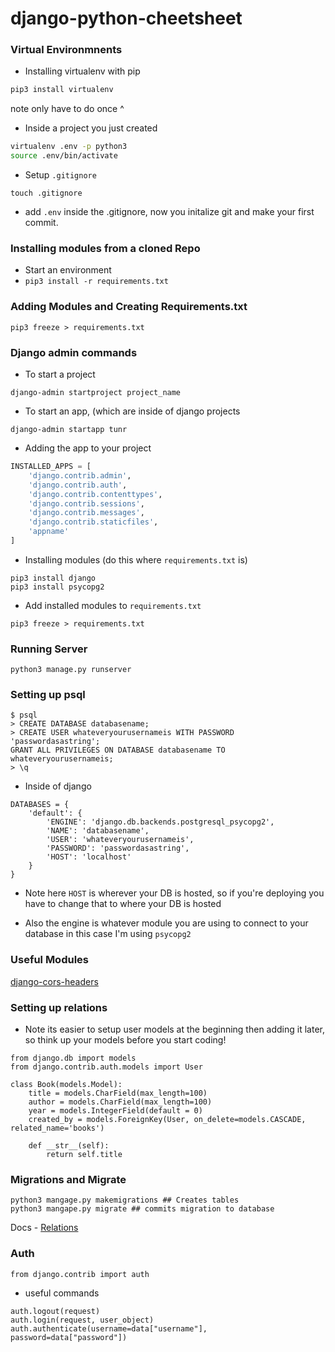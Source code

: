 # django-python-cheetsheet


### **Virtual Environmnents**

- Installing virtualenv with pip

``` bash
pip3 install virtualenv
```

note only have to do once ^

- Inside a project you just created 

```bash
virtualenv .env -p python3
source .env/bin/activate
```

- Setup ```.gitignore```

```
touch .gitignore
```

- add ```.env``` inside the .gitignore, now you initalize git and make your first commit.  

### Installing modules from a cloned Repo

- Start an environment 
- ```pip3 install -r requirements.txt```



### Adding Modules and Creating Requirements.txt

```pip3 freeze > requirements.txt```

### **Django admin commands**

- To start a project 
```
django-admin startproject project_name
```

- To start an app, (which are inside of django projects 
```
django-admin startapp tunr
```

- Adding the app to your project 

```settings.py in djangoProject
INSTALLED_APPS = [
    'django.contrib.admin',
    'django.contrib.auth',
    'django.contrib.contenttypes',
    'django.contrib.sessions',
    'django.contrib.messages',
    'django.contrib.staticfiles',
    'appname'
]
```


- Installing modules (do this where ```requirements.txt``` is)
```
pip3 install django
pip3 install psycopg2
```

- Add installed modules to ```requirements.txt```

```
pip3 freeze > requirements.txt
```
### Running Server
```python3 manage.py runserver```



### **Setting up psql**
```
$ psql
> CREATE DATABASE databasename;
> CREATE USER whateveryourusernameis WITH PASSWORD 'passwordasastring';
GRANT ALL PRIVILEGES ON DATABASE databasename TO whateveryourusernameis;
> \q
```

- Inside of django 

```
DATABASES = {
    'default': {
        'ENGINE': 'django.db.backends.postgresql_psycopg2',
        'NAME': 'databasename',
        'USER': 'whateveryourusernameis',
        'PASSWORD': 'passwordasastring',
        'HOST': 'localhost'
    }
}
```

- Note here ```HOST``` is wherever your DB is hosted, so if you're deploying you have to change that to where your DB is hosted

- Also the engine is whatever module you are using to connect to your database in this case I'm using ```psycopg2```


### Useful Modules 

[django-cors-headers](https://github.com/ottoyiu/django-cors-headers)


### Setting up relations
- Note its easier to setup user models at the beginning then adding it later, so think up your models before you start coding!

```
from django.db import models
from django.contrib.auth.models import User

class Book(models.Model):
    title = models.CharField(max_length=100)
    author = models.CharField(max_length=100)
    year = models.IntegerField(default = 0)
    created_by = models.ForeignKey(User, on_delete=models.CASCADE, related_name='books')

    def __str__(self):
        return self.title
```


### Migrations and Migrate

```
python3 mangage.py makemigrations ## Creates tables 
python3 mangape.py migrate ## commits migration to database
```

Docs - [Relations](https://docs.djangoproject.com/en/2.1/topics/db/examples/)

### Auth 

```
from django.contrib import auth
```

- useful commands 

```
auth.logout(request)
auth.login(request, user_object)
auth.authenticate(username=data["username"], password=data["password"])
```



